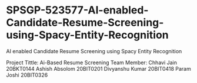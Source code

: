# SPSGP-523577-AI-enabled-Candidate-Resume-Screening-using-Spacy-Entity-Recognition
AI enabled Candidate Resume Screening using Spacy Entity Recognition

 Project Tittle: Ai-Based Resume Screening
Team Member: Chhavi Jain 20BKT0144 
Ashish Absolom 20BIT0201 
Divyanshu Kumar 20BIT0418 
Param Joshi 20BIT0326
